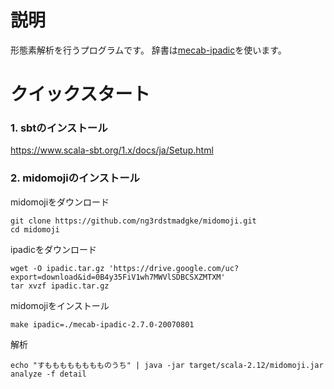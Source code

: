 # 説明
形態素解析を行うプログラムです。
辞書は[mecab-ipadic](http://taku910.github.io/mecab/#download)を使います。

# クイックスタート
### 1. sbtのインストール
https://www.scala-sbt.org/1.x/docs/ja/Setup.html
### 2. midomojiのインストール
midomojiをダウンロード
```
git clone https://github.com/ng3rdstmadgke/midomoji.git
cd midomoji
```
ipadicをダウンロード
```
wget -O ipadic.tar.gz 'https://drive.google.com/uc?export=download&id=0B4y35FiV1wh7MWVlSDBCSXZMTXM'
tar xvzf ipadic.tar.gz
```
midomojiをインストール
```
make ipadic=./mecab-ipadic-2.7.0-20070801
```
解析
```
echo "すもももももももものうち" | java -jar target/scala-2.12/midomoji.jar analyze -f detail
```

